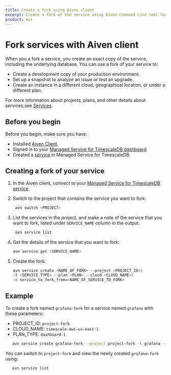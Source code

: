 ```yaml
---
title: Create a fork using Aiven client 
excerpt: Create a fork of the service using Aiven Command Line tool for fully managed services on AWS, Azure, or GCP.
product: mst
---
```


# Fork services with Aiven client

When you a fork a service, you create an exact copy of the service, including
the underlying database. You can use a fork of your service to:

*   Create a development copy of your production environment.
*   Set up a snapshot to analyze an issue or test an upgrade.
*   Create an instance in a different cloud, geographical location, or under
    a different plan.
    
For more information about projects, plans, and other details about
services,see [Services][about-mst].

## Before you begin

Before you begin, make sure you have: 

*   Installed [Aiven Client][aiven-client-mst].
*   Signed in to your [Managed Service for TimescaleDB dashboard][mst-login].
*   Created a [service][create-service] in Managed Service for TimescaleDB.

<procedure>

## Creating a fork of your service

1.  In the Aiven client, connect to your
    [Managed Service for TimescaleDB service][aiven-client-mst].

1.  Switch to the project that contains the service you want to fork:

    ```bash
     avn switch <PROJECT>
    ```

1.  List the services in the project, and make a note of the service that you
    want to fork, listed under `SERVICE_NAME` column in the output.

    ```bash
     avn service list
    ```

1.  Get the details of the service that you want to fork:

    ```bash
    avn service get <SERVICE_NAME>
    ```

1.  Create the fork:

    ```bash
    avn service create <NAME_OF_FORK> --project <PROJECT_ID>\
    -t <SERVICE_TYPE> --plan <PLAN> --cloud <CLOUD_NAME>\
    -c service_to_fork_from=<NAME_OF_SERVICE_TO_FORK>
    ```

</procedure>

## Example

To create a fork named `grafana-fork` for a service named `grafana` with these parameters:
* PROJECT_ID: `project-fork`
* CLOUD_NAME: `timescale-aws-us-east-1`
* PLAN_TYPE: `dashboard-1` 

```bash
   avn service create grafana-fork --project project-fork -t grafana --plan dashboard-1 --cloud timescale-aws-us-east-1  -c service_to_fork_from=grafana
```

You can switch to `project-fork` and view the newly created `grafana-fork` using:

```bash
   avn service list
```

[about-mst]: /mst/:currentVersion:/about-mst/
[create-service]: /install/:currentVersion:/installation-mst/#create-your-first-service
[mst-login]: https://portal.managed.timescale.com
[aiven-client-mst]: /mst/:currentVersion:/aiven-client/aiven-client-install
